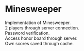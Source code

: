# Minesweeper

Implementation of Minesweeper.  
2 players through server connection.  
Password verification.  
Access honor board through server.  
Own scores saved through cache.  
